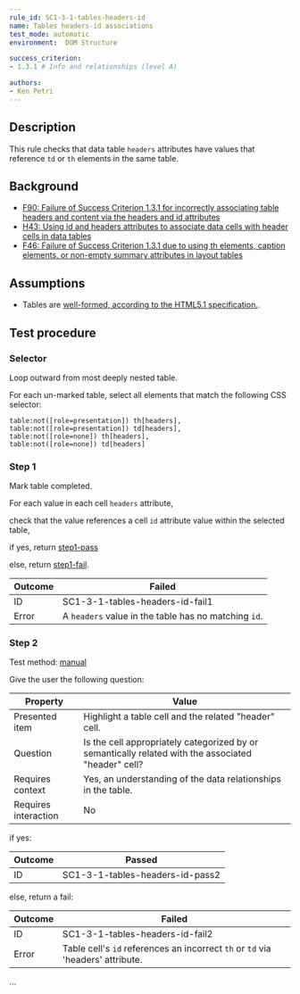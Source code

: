 ```yaml
---
rule_id: SC1-3-1-tables-headers-id
name: Tables headers-id associations
test_mode: automatic
environment:  DOM Structure

success_criterion:
- 1.3.1 # Info and relationships (level A)

authors:
- Ken Petri
---
```


## Description

This rule checks that data table `headers` attributes have values that reference `td` or `th` elements in the same table.

## Background

- [F90: Failure of Success Criterion 1.3.1 for incorrectly associating table headers and content via the headers and id attributes](https://www.w3.org/TR/WCAG20-TECHS/F90.html)
- [H43: Using id and headers attributes to associate data cells with header cells in data tables](https://www.w3.org/TR/WCAG20-TECHS/H43.html)
- [F46: Failure of Success Criterion 1.3.1 due to using th elements, caption elements, or non-empty summary attributes in layout tables](https://www.w3.org/TR/WCAG20-TECHS/F46.html)

## Assumptions

- Tables are [well-formed, according to the HTML5.1 specification.](https://www.w3.org/TR/html51/tabular-data.html#forming-a-table).

## Test procedure

### Selector

Loop outward from most deeply nested table.

For each un-marked table, select all elements that match the following CSS selector:

    table:not([role=presentation]) th[headers],
    table:not([role=presentation]) td[headers],
    table:not([role=none]) th[headers],
    table:not([role=none]) td[headers]

### Step 1

Mark table completed.

For each value in each cell `headers` attribute,

check that the value references a cell `id` attribute value within the selected table,

if yes, return [step1-pass](#step1-pass)

else, return [step1-fail](#step1-fail).

| Outcome  | Failed
|----------|-----
| ID       | SC1-3-1-tables-headers-id-fail1
| Error    | A `headers` value in the table has no matching `id`.

### Step 2

Test method: [manual][MANUAL]

Give the user the following question:

| Property             | Value
|----------------------|---------
| Presented item       | Highlight a table cell and the related "header" cell.
| Question             | Is the cell appropriately categorized by or semantically related with the associated "header" cell?
| Requires context     | Yes, an understanding of the data relationships in the table.
| Requires interaction | No

if yes:

| Outcome  | Passed
|----------|-----
| ID       | SC1-3-1-tables-headers-id-pass2

else, return a fail:

| Outcome  | Failed
|----------|-----
| ID       | SC1-3-1-tables-headers-id-fail2
| Error    | Table cell's `id` references an incorrect `th` or `td` via 'headers' attribute.

...

[AUTO]: ../pages/test-modes.html#automatic
[MANUAL]: ../pages/test-modes.html#manual